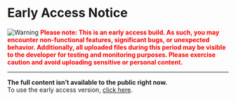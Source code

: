 # Early Access Notice

![Warning](https://raw.githubusercontent.com/Githubuser102234/cloudstorage/refs/heads/main/maincdn/MagicEraser_250702_161705.png)
<span style="color:red; font-weight:bold;">
Please note: This is an early access build. As such, you may encounter non-functional features, significant bugs, or unexpected behavior. Additionally, all uploaded files during this period may be visible to the developer for testing and monitoring purposes. Please exercise caution and avoid uploading sensitive or personal content.
</span>

---

**The full content isn’t available to the public right now.**  
To use the early access version, [click here](https://githubuser102234.github.io/cloudstorage/build1).
